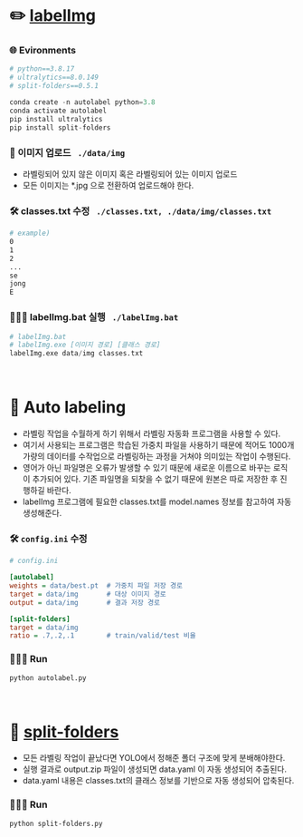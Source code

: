 # ✏️ [labelImg](https://github.com/HumanSignal/labelImg)

### 🌐 Evironments
```python
# python==3.8.17
# ultralytics==8.0.149
# split-folders==0.5.1

conda create -n autolabel python=3.8
conda activate autolabel
pip install ultralytics
pip install split-folders
```

### 🔗 이미지 업로드 &nbsp; ```./data/img```
- 라벨링되어 있지 않은 이미지 혹은 라벨링되어 있는 이미지 업로드
- 모든 이미지는 *.jpg 으로 전환하여 업로드해야 한다.

### 🛠️ classes.txt 수정 &nbsp; ```./classes.txt, ./data/img/classes.txt```
```bash
# example)
0
1
2
...
se
jong
E
```

### 🏃🏻‍♂️ labelImg.bat 실행 &nbsp; ```./labelImg.bat```
```python
# labelImg.bat
# labelImg.exe [이미지 경로] [클래스 경로]
labelImg.exe data/img classes.txt
```

&nbsp;
# 🚀 Auto labeling
- 라벨링 작업을 수월하게 하기 위해서 라벨링 자동화 프로그램을 사용할 수 있다.
- 여기서 사용되는 프로그램은 학습된 가중치 파일을 사용하기 때문에 적어도 1000개 가량의 데이터를 수작업으로 라벨링하는 과정을 거쳐야 의미있는 작업이 수행된다.
- 영어가 아닌 파일명은 오류가 발생할 수 있기 때문에 새로운 이름으로 바꾸는 로직이 추가되어 있다. 기존 파일명을 되찾을 수 없기 때문에 원본은 따로 저장한 후 진행하길 바란다.
- labelImg 프로그램에 필요한 classes.txt를 model.names 정보를 참고하여 자동 생성해준다.

### 🛠️ ```config.ini``` 수정
```ini
# config.ini

[autolabel]
weights = data/best.pt  # 가중치 파일 저장 경로
target = data/img       # 대상 이미지 경로
output = data/img       # 결과 저장 경로

[split-folders]
target = data/img
ratio = .7,.2,.1        # train/valid/test 비율
```

### 🏃🏻‍♂️ Run


```python
python autolabel.py
```

&nbsp;
# 🧩 [split-folders](https://pypi.org/project/split-folders/)
- 모든 라벨링 작업이 끝났다면 YOLO에서 정해준 폴더 구조에 맞게 분배해야한다.
- 실행 결과로 output.zip 파일이 생성되면 data.yaml 이 자동 생성되어 추출된다.
- data.yaml 내용은 classes.txt의 클래스 정보를 기반으로 자동 생성되어 압축된다.

### 🏃🏻‍♂️ Run
```
python split-folders.py
```

